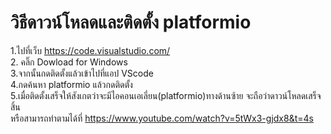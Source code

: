 # วิธีดาวน์โหลดและติดตั้ง platformio
1.ไปที่เว็บ https://code.visualstudio.com/   
2. คลิ๊ก Dowload for Windows   
3.จากนั้นกดติดตั้งแล้วเข้าไปที่แอป VScode  
4.กดค้นหา platformio แล้วกดติดตั้ง  
5.เมื่อติดตั้งเสร็จให้สังเกตว่าจะมีไอคอนเอเลี่ยน(platformio)ทางด้านซ้าย จะถือว่าดาวน์โหลดเสร็จสิ้น  
หรือสามารถทำตามได้ที่ https://www.youtube.com/watch?v=5tWx3-gjdx8&t=4s
